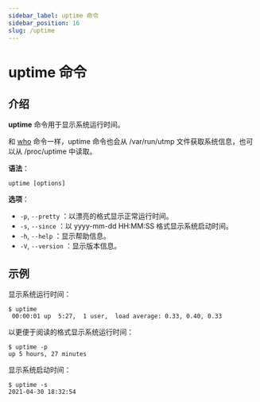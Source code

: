 ```yaml
---
sidebar_label: uptime 命令
sidebar_position: 16
slug: /uptime
---
```


# uptime 命令



## 介绍

**uptime** 命令用于显示系统运行时间。

和 [who](/linux-command/who) 命令一样，uptime 命令也会从 /var/run/utmp 文件获取系统信息，也可以从 /proc/uptime 中读取。

**语法**：

```shell
uptime [options]
```

**选项**：

- `-p`, `--pretty` ：以漂亮的格式显示正常运行时间。
- `-s`, `--since` ：以 yyyy-mm-dd HH:MM:SS 格式显示系统启动时间。
- `-h`, `--help` ：显示帮助信息。
- `-V`, `--version` ：显示版本信息。



## 示例

显示系统运行时间：

```shell
$ uptime 
 00:00:01 up  5:27,  1 user,  load average: 0.33, 0.40, 0.33
```

以更便于阅读的格式显示系统运行时间：

```shell
$ uptime -p
up 5 hours, 27 minutes
```

显示系统启动时间：

```shell
$ uptime -s
2021-04-30 18:32:54
```

